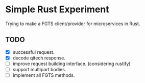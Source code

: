 # Simple Rust Experiment

Trying to make a FGTS client/provider for microservices in Rust.

## TODO

- [x] successful request.
- [x] decode qitech response.
- [ ] improve request building interface. (considering rustify)
- [ ] support multipart bodies.
- [ ] implement all FGTS methods.
